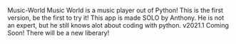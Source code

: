 Music-World
Music World is a music player out of Python!
This is the first version, be the first to try it!
This app is made SOLO by Anthony. He is not an expert, but he still knows alot about coding with python.
v2021.1 Coming Soon!
There will be a new liberary!
